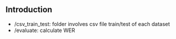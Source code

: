 ## Introduction
- /csv_train_test: folder involves csv file train/test of each dataset
- /evaluate: calculate WER


